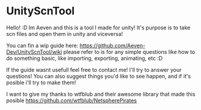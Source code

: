 # UnityScnTool

Hello! :D Im Aeven and this is a tool I made for unity! It's purpose is to take scn files and open them in unity and viceversa!

You can fin a wip guide here: https://github.com/Aeven-Dev/UnityScnTool/wiki please refer to is for any simple questions like how to do something basic, like importing, exporting, animating, etc :D

If the guide wasnt usefull feel free to contact me! I'll try to answer your questions! You can also suggest things you'd like to see happen, and if it's posible i'll try to make them!

I want to give my thanks to wtfblub and their awesome library that made this posible https://github.com/wtfblub/NetspherePirates

